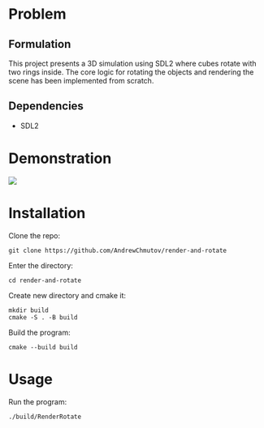 # Problem
## Formulation
This project presents a 3D simulation using SDL2 where cubes rotate with two rings inside. The core logic for rotating the objects and rendering the scene has been implemented from scratch.

## Dependencies
- SDL2


# Demonstration
![](https://github.com/AndrewChmutov/render-and-rotate/example.gif)


# Installation
Clone the repo:
```
git clone https://github.com/AndrewChmutov/render-and-rotate
```

Enter the directory:
```
cd render-and-rotate
```

Create new directory and cmake it:
```
mkdir build
cmake -S . -B build
```

Build the program:
```
cmake --build build
```


# Usage
Run the program:
```
./build/RenderRotate
```